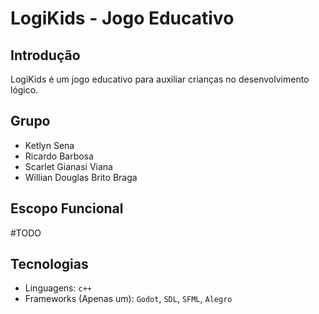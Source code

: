 # LogiKids - Jogo Educativo

## Introdução
LogiKids é um jogo educativo para auxiliar crianças no desenvolvimento lógico.

## Grupo
- Ketlyn Sena
- Ricardo Barbosa
- Scarlet Gianasi Viana
- Willian Douglas Brito Braga

## Escopo Funcional
#TODO

## Tecnologias
- Linguagens: `c++`
- Frameworks (Apenas um): `Godot`, `SDL`, `SFML`, `Alegro`
